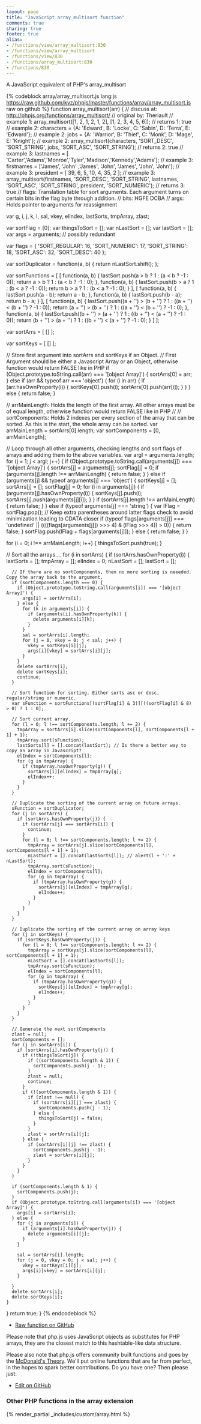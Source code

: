 ```yaml
---
layout: page
title: "JavaScript array_multisort function"
comments: true
sharing: true
footer: true
alias:
- /functions/view/array_multisort:830
- /functions/view/array_multisort
- /functions/view/830
- /functions/array_multisort:830
- /functions/830
---
```

<!-- Generated by Rakefile:build -->
A JavaScript equivalent of PHP's array_multisort

{% codeblock array/array_multisort.js lang:js https://raw.github.com/kvz/phpjs/master/functions/array/array_multisort.js raw on github %}
function array_multisort(arr) {
  //  discuss at: http://phpjs.org/functions/array_multisort/
  // original by: Theriault
  //   example 1: array_multisort([1, 2, 1, 2, 1, 2], [1, 2, 3, 4, 5, 6]);
  //   returns 1: true
  //   example 2: characters = {A: 'Edward', B: 'Locke', C: 'Sabin', D: 'Terra', E: 'Edward'};
  //   example 2: jobs = {A: 'Warrior', B: 'Thief', C: 'Monk', D: 'Mage', E: 'Knight'};
  //   example 2: array_multisort(characters, 'SORT_DESC', 'SORT_STRING', jobs, 'SORT_ASC', 'SORT_STRING');
  //   returns 2: true
  //   example 3: lastnames = [ 'Carter','Adams','Monroe','Tyler','Madison','Kennedy','Adams'];
  //   example 3: firstnames = ['James', 'John' ,'James', 'John', 'James',  'John',   'John'];
  //   example 3: president = [ 39,      6,      5,       10,     4,       35,        2    ];
  //   example 3: array_multisort(firstnames, 'SORT_DESC', 'SORT_STRING', lastnames, 'SORT_ASC', 'SORT_STRING', president, 'SORT_NUMERIC');
  //   returns 3: true
  //       flags: Translation table for sort arguments. Each argument turns on certain bits in the flag byte through addition.
  //        bits: HGFE DCBA
  //        args: Holds pointer to arguments for reassignment

  var g, i, j, k, l, sal, vkey, elIndex, lastSorts, tmpArray, zlast;

  var sortFlag = [0];
  var thingsToSort = [];
  var nLastSort = [];
  var lastSort = [];
  var args = arguments; // possibly redundant

  var flags = {
    'SORT_REGULAR': 16,
    'SORT_NUMERIC': 17,
    'SORT_STRING': 18,
    'SORT_ASC': 32,
    'SORT_DESC': 40
  };

  var sortDuplicator = function(a, b) {
    return nLastSort.shift();
  };

  var sortFunctions = [
    [
      function(a, b) {
        lastSort.push(a > b ? 1 : (a < b ? -1 : 0));
        return a > b ? 1 : (a < b ? -1 : 0);
      },
      function(a, b) {
        lastSort.push(b > a ? 1 : (b < a ? -1 : 0));
        return b > a ? 1 : (b < a ? -1 : 0);
      }
    ],
    [
      function(a, b) {
        lastSort.push(a - b);
        return a - b;
      },
      function(a, b) {
        lastSort.push(b - a);
        return b - a;
      }
    ],
    [
      function(a, b) {
        lastSort.push((a + '') > (b + '') ? 1 : ((a + '') < (b + '') ? -1 : 0));
        return (a + '') > (b + '') ? 1 : ((a + '') < (b + '') ? -1 : 0);
      },
      function(a, b) {
        lastSort.push((b + '') > (a + '') ? 1 : ((b + '') < (a + '') ? -1 : 0));
        return (b + '') > (a + '') ? 1 : ((b + '') < (a + '') ? -1 : 0);
      }
    ]
  ];

  var sortArrs = [
    []
  ];

  var sortKeys = [
    []
  ];

  // Store first argument into sortArrs and sortKeys if an Object.
  // First Argument should be either a Javascript Array or an Object, otherwise function would return FALSE like in PHP
  if (Object.prototype.toString.call(arr) === '[object Array]') {
    sortArrs[0] = arr;
  } else if (arr && typeof arr === 'object') {
    for (i in arr) {
      if (arr.hasOwnProperty(i)) {
        sortKeys[0].push(i);
        sortArrs[0].push(arr[i]);
      }
    }
  } else {
    return false;
  }

  // arrMainLength: Holds the length of the first array. All other arrays must be of equal length, otherwise function would return FALSE like in PHP
  //
  // sortComponents: Holds 2 indexes per every section of the array that can be sorted. As this is the start, the whole array can be sorted.
  var arrMainLength = sortArrs[0].length;
  var sortComponents = [0, arrMainLength];

  // Loop through all other arguments, checking lengths and sort flags of arrays and adding them to the above variables.
  var argl = arguments.length;
  for (j = 1; j < argl; j++) {
    if (Object.prototype.toString.call(arguments[j]) === '[object Array]') {
      sortArrs[j] = arguments[j];
      sortFlag[j] = 0;
      if (arguments[j].length !== arrMainLength) {
        return false;
      }
    } else if (arguments[j] && typeof arguments[j] === 'object') {
      sortKeys[j] = [];
      sortArrs[j] = [];
      sortFlag[j] = 0;
      for (i in arguments[j]) {
        if (arguments[j].hasOwnProperty(i)) {
          sortKeys[j].push(i);
          sortArrs[j].push(arguments[j][i]);
        }
      }
      if (sortArrs[j].length !== arrMainLength) {
        return false;
      }
    } else if (typeof arguments[j] === 'string') {
      var lFlag = sortFlag.pop();
      // Keep extra parentheses around latter flags check to avoid minimization leading to CDATA closer
      if (typeof flags[arguments[j]] === 'undefined' || ((((flags[arguments[j]]) >>> 4) & (lFlag >>> 4)) > 0)) {
        return false;
      }
      sortFlag.push(lFlag + flags[arguments[j]]);
    } else {
      return false;
    }
  }

  for (i = 0; i !== arrMainLength; i++) {
    thingsToSort.push(true);
  }

  // Sort all the arrays....
  for (i in sortArrs) {
    if (sortArrs.hasOwnProperty(i)) {
      lastSorts = [];
      tmpArray = [];
      elIndex = 0;
      nLastSort = [];
      lastSort = [];

      // If there are no sortComponents, then no more sorting is neeeded. Copy the array back to the argument.
      if (sortComponents.length === 0) {
        if (Object.prototype.toString.call(arguments[i]) === '[object Array]') {
          args[i] = sortArrs[i];
        } else {
          for (k in arguments[i]) {
            if (arguments[i].hasOwnProperty(k)) {
              delete arguments[i][k];
            }
          }
          sal = sortArrs[i].length;
          for (j = 0, vkey = 0; j < sal; j++) {
            vkey = sortKeys[i][j];
            args[i][vkey] = sortArrs[i][j];
          }
        }
        delete sortArrs[i];
        delete sortKeys[i];
        continue;
      }

      // Sort function for sorting. Either sorts asc or desc, regular/string or numeric.
      var sFunction = sortFunctions[(sortFlag[i] & 3)][((sortFlag[i] & 8) > 0) ? 1 : 0];

      // Sort current array.
      for (l = 0; l !== sortComponents.length; l += 2) {
        tmpArray = sortArrs[i].slice(sortComponents[l], sortComponents[l + 1] + 1);
        tmpArray.sort(sFunction);
        lastSorts[l] = [].concat(lastSort); // Is there a better way to copy an array in Javascript?
        elIndex = sortComponents[l];
        for (g in tmpArray) {
          if (tmpArray.hasOwnProperty(g)) {
            sortArrs[i][elIndex] = tmpArray[g];
            elIndex++;
          }
        }
      }

      // Duplicate the sorting of the current array on future arrays.
      sFunction = sortDuplicator;
      for (j in sortArrs) {
        if (sortArrs.hasOwnProperty(j)) {
          if (sortArrs[j] === sortArrs[i]) {
            continue;
          }
          for (l = 0; l !== sortComponents.length; l += 2) {
            tmpArray = sortArrs[j].slice(sortComponents[l], sortComponents[l + 1] + 1);
            nLastSort = [].concat(lastSorts[l]); // alert(l + ':' + nLastSort);
            tmpArray.sort(sFunction);
            elIndex = sortComponents[l];
            for (g in tmpArray) {
              if (tmpArray.hasOwnProperty(g)) {
                sortArrs[j][elIndex] = tmpArray[g];
                elIndex++;
              }
            }
          }
        }
      }

      // Duplicate the sorting of the current array on array keys
      for (j in sortKeys) {
        if (sortKeys.hasOwnProperty(j)) {
          for (l = 0; l !== sortComponents.length; l += 2) {
            tmpArray = sortKeys[j].slice(sortComponents[l], sortComponents[l + 1] + 1);
            nLastSort = [].concat(lastSorts[l]);
            tmpArray.sort(sFunction);
            elIndex = sortComponents[l];
            for (g in tmpArray) {
              if (tmpArray.hasOwnProperty(g)) {
                sortKeys[j][elIndex] = tmpArray[g];
                elIndex++;
              }
            }
          }
        }
      }

      // Generate the next sortComponents
      zlast = null;
      sortComponents = [];
      for (j in sortArrs[i]) {
        if (sortArrs[i].hasOwnProperty(j)) {
          if (!thingsToSort[j]) {
            if ((sortComponents.length & 1)) {
              sortComponents.push(j - 1);
            }
            zlast = null;
            continue;
          }
          if (!(sortComponents.length & 1)) {
            if (zlast !== null) {
              if (sortArrs[i][j] === zlast) {
                sortComponents.push(j - 1);
              } else {
                thingsToSort[j] = false;
              }
            }
            zlast = sortArrs[i][j];
          } else {
            if (sortArrs[i][j] !== zlast) {
              sortComponents.push(j - 1);
              zlast = sortArrs[i][j];
            }
          }
        }
      }

      if (sortComponents.length & 1) {
        sortComponents.push(j);
      }
      if (Object.prototype.toString.call(arguments[i]) === '[object Array]') {
        args[i] = sortArrs[i];
      } else {
        for (j in arguments[i]) {
          if (arguments[i].hasOwnProperty(j)) {
            delete arguments[i][j];
          }
        }

        sal = sortArrs[i].length;
        for (j = 0, vkey = 0; j < sal; j++) {
          vkey = sortKeys[i][j];
          args[i][vkey] = sortArrs[i][j];
        }

      }
      delete sortArrs[i];
      delete sortKeys[i];
    }
  }
  return true;
}
{% endcodeblock %}

 - [Raw function on GitHub](https://github.com/kvz/phpjs/blob/master/functions/array/array_multisort.js)

Please note that php.js uses JavaScript objects as substitutes for PHP arrays, they are 
the closest match to this hashtable-like data structure. 

Please also note that php.js offers community built functions and goes by the 
[McDonald's Theory](https://medium.com/what-i-learned-building/9216e1c9da7d). We'll put online 
functions that are far from perfect, in the hopes to spark better contributions. 
Do you have one? Then please just: 

 - [Edit on GitHub](https://github.com/kvz/phpjs/edit/master/functions/array/array_multisort.js)


### Other PHP functions in the array extension
{% render_partial _includes/custom/array.html %}
